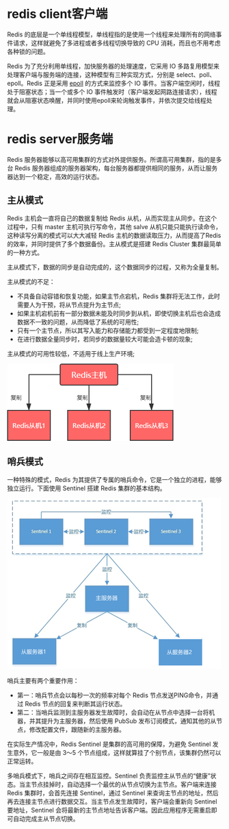 # redis client客户端

Redis 的底层是一个单线程模型，单线程指的是使用一个线程来处理所有的网络事件请求，这样就避免了多进程或者多线程切换导致的 CPU 消耗，而且也不用考虑各种锁的问题。

Redis 为了充分利用单线程，加快服务器的处理速度，它采用 IO 多路复用模型来处理客户端与服务端的连接，这种模型有三种实现方式，分别是 select、poll、epoll。Redis 正是采用 [epoll](https://segmentfault.com/a/1190000003063859) 的方式来监控多个 IO 事件。当客户端空闲时，线程处于阻塞状态；当一个或多个 IO 事件触发时（客户端发起网路连接请求），线程就会从阻塞状态唤醒，并同时使用epoll来轮询触发事件，并依次提交给线程处理。


# redis server服务端

Redis 服务器能够以高可用集群的方式对外提供服务。所谓高可用集群，指的是多台 Redis 服务器组成的服务器架构，每台服务器都提供相同的服务，从而让服务器达到一个稳定，高效的运行状态。

## 主从模式

Redis 主机会一直将自己的数据复制给 Redis 从机，从而实现主从同步。在这个过程中，只有 master 主机可执行写命令，其他 salve 从机只能只能执行读命令，这种读写分离的模式可以大大减轻 Redis 主机的数据读取压力，从而提高了Redis 的效率，并同时提供了多个数据备份。主从模式是搭建 Redis Cluster 集群最简单的一种方式。

主从模式下，数据的同步是自动完成的，这个数据同步的过程，又称为全量复制。

主从模式的不足：

- 不具备自动容错和恢复功能，如果主节点宕机，Redis 集群将无法工作，此时需要人为干预，将从节点提升为主节点;
- 如果主机宕机前有一部分数据未能及时同步到从机，即使切换主机后也会造成数据不一致的问题，从而降低了系统的可用性;
- 只有一个主节点，所以其写入能力和存储能力都受到一定程度地限制;
- 在进行数据全量同步时，若同步的数据量较大可能会造卡顿的现象;

主从模式的可用性较低，不适用于线上生产环境;


![master-slave](img/master-slave.gif)

## 哨兵模式

一种特殊的模式，Redis 为其提供了专属的哨兵命令，它是一个独立的进程，能够独立运行。下面使用 Sentinel 搭建 Redis 集群的基本结构。

![sentinel-model](img/sentinel-model.gif)

哨兵主要有两个重要作用：
- 第一：哨兵节点会以每秒一次的频率对每个 Redis 节点发送PING命令，并通过 Redis 节点的回复来判断其运行状态。
- 第二：当哨兵监测到主服务器发生故障时，会自动在从节点中选择一台将机器，并其提升为主服务器，然后使用 PubSub 发布订阅模式，通知其他的从节点，修改配置文件，跟随新的主服务器。

在实际生产情况中，Redis Sentinel 是集群的高可用的保障，为避免 Sentinel 发生意外，它一般是由 3～5 个节点组成，这样就算挂了个别节点，该集群仍然可以正常运转。

多哨兵模式下，哨兵之间存在相互监控。Sentinel 负责监控主从节点的“健康”状态。当主节点挂掉时，自动选择一个最优的从节点切换为主节点。客户端来连接 Redis 集群时，会首先连接 Sentinel，通过 Sentinel 来查询主节点的地址，然后再去连接主节点进行数据交互。当主节点发生故障时，客户端会重新向 Sentinel 要地址，Sentinel 会将最新的主节点地址告诉客户端。因此应用程序无需重启即可自动完成主从节点切换。

